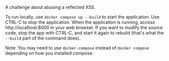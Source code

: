 A challenge about abusing a reflected XSS.

To run locally, use `docker compose up --build` to start the application. Use CTRL-C to stop the application.
When the application is running, access http://localhost:8000 in your web browser.
If you want to modify the source code, stop the app with CTRL-C, and start it again to rebuild (that's what the `--build` part of the command does).

Note: You may need to use `docker-compose` instead of `docker compose` depending on how you installed compose.